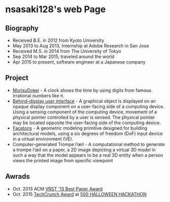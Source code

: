 # nsasaki128's web Page

## Biography

- Received B.E. in 2012 from Kyoto University
- May 2013 to Aug 2013, Internship at Adobe Research in San Jose
- Received M.S. in 2014 from The University of Tokyo
- Sep 2014 to Mar 2015, traveled around the world
- Apr 2015 to present, software engineer at a Japanese company

## Project

- [MurisuDokei](https://hyurumi.github.io/MuriSuDokei/) - A clock shows the time by using digits from famous irrational numbers like π.
- [Behind-display user interface](http://www.freshpatents.com/-dt20150528ptan20150145773.php) - A graphical object is displayed on an opaque display component on a user-facing side of a computing device. Using a sensing component of the computing device, movement of a physical pointer controlled by a user is sensed. The physical pointer may be located opposite the user-facing side of the computing device.
- [Facetons](http://www.jst.go.jp/erato/igarashi/en/projects/Facetons/index.html) - A geometric modeling primitive designed for building architectural models, using a six degrees of freedom (DoF) input device in a virtual environment (VE). 
- Computer-generated Trompe l’œil - A computational method to generate a trompe l’œil on a paper, a 2D image depicting a virtual 3D model in such a way that the model appears to be a real 3D entity when a person views the printed image from specific viewpoint

## Awrads

- Oct. 2013 ACM [VRST '13 Best Paper Award](http://conference.ntu.edu.sg/vrst2013/Pages/AboutVRST2013.aspx)
- Oct. 2015 [TechCrunch Award](http://500startups.jp/halloween_hackathon/) at [500 HALLOWEEN HACKATHON](http://halloween.tech-salon.com)
